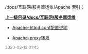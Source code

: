 /docs/互联网/服务器运维/Apache 索引：


**[上一级目录/docs/互联网/服务器运维](/docs/互联网/服务器运维/index.md)**

- [Apache-httpd.conf配置说明](/docs/互联网/服务器运维/Apache/Apache-httpd.conf配置说明.md)

- [Apache-proxy转发](/docs/互联网/服务器运维/Apache/Apache-proxy转发.md)


<font size=2 color='grey'> 2020-03-12 01:45 </font>